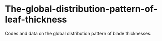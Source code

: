 # The-global-distribution-pattern-of-leaf-thickness
Codes and data on the global distribution pattern of blade thicknesses.
